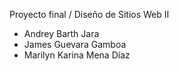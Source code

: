 Proyecto final / Diseño de Sitios Web II

- Andrey Barth Jara
- James Guevara Gamboa
- Marilyn Karina Mena Díaz
